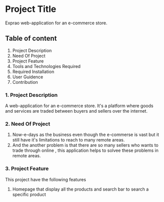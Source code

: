 # Project Title
Exprao web-application for an e-commerce store. 

## Table of content
1. Project Description
2. Need Of Project
3. Project Feature
4. Tools and Technologies Required
5. Required Installation
6. User Guidence
7. Contribution
### 1. Project Description
A web-application for an e-commerce store. It's a platform where goods and services are traded between buyers and sellers over the internet.
### 2. Need Of Project
1. Now-e-days as the business even though the e-commerse is vast but it still have it's limitations to reach to many remote areas.
2. And the another problem is that there are so many sellers who wants to trade through online , this application helps to solvee these problems in remote areas.
### 3. Project Feature
This  project have the following features
1. Homepage that display all the products and search bar to search a specific product
